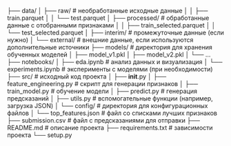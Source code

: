 ├── data/
│   ├── raw/                      # необработанные исходные данные
│   │   ├── train.parquet
│   │   └── test.parquet
│   ├── processed/                # обработанные данные с отобранными признаками
│   │   ├── train_selected.parquet
│   │   └── test_selected.parquet
│   ├── interim/                  # промежуточные данные (если нужно)
│   └── external/                 # внешние данные, если используются дополнительные источники
├── models/                       # директория для хранения обученных моделей
│   ├── model_v1.pkl
│   ├── model_v2.pkl
│   └── ...
├── notebooks/
│   ├── eda.ipynb                 # анализ данных и визуализация
│   └── experiments.ipynb         # эксперименты с моделями (при необходимости)
├── src/                          # исходный код проекта
│   ├── __init__.py
│   ├── feature_engineering.py    # скрипт для генерации признаков
│   ├── train_model.py            # обучение модели
│   ├── predict.py                # генерация предсказаний
│   ├── utils.py                  # вспомогательные функции (например, загрузка JSON)
│   └── config/                   # директория для конфигурационных файлов
│       └── top_features.json     # файл со списками лучших признаков
├── submission.csv                # файл с предсказаниями для отправки
├── README.md                     # описание проекта
├── requirements.txt              # зависимости проекта
└── setup.py

